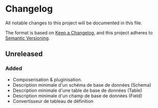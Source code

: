 # Changelog

All notable changes to this project will be documented in this file.

The format is based on [Keep a Changelog](https://keepachangelog.com/en/1.1.0/),
and this project adheres to [Semantic Versioning](https://semver.org/spec/v2.0.0.html).

## Unreleased

### Added

- Composerisation & pluginisation.
- Description minimale d'un schéma de base de données (Schema)
- Description minimale d'une table de base de données (Table)
- Description minimale d'un champ de base de données (Field)
- Convertisseur de tableau de définition
